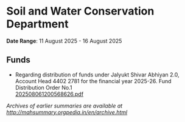 # Soil and Water Conservation Department

**Date Range**: 11 August 2025 - 16 August 2025


## Funds
- Regarding distribution of funds under Jalyukt Shivar Abhiyan 2.0, Account Head 4402 2781 for the financial year 2025-26. Fund Distribution Order No.1\
  [202508061200568626.pdf](https://gr.maharashtra.gov.in/Site/Upload/Government%20Resolutions/English/202508061200568626.pdf)


*Archives of earlier summaries are available at http://mahsummary.orgpedia.in/en/archive.html*